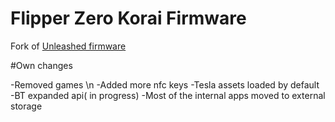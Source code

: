 
# Flipper Zero Korai Firmware

  Fork of [Unleashed firmware](https://github.com/darkflippers/unleashed-firmware) 

#Own changes

-Removed games \n
-Added more nfc keys
-Tesla assets loaded by default
-BT expanded api( in progress)
-Most of the internal apps moved to external storage
